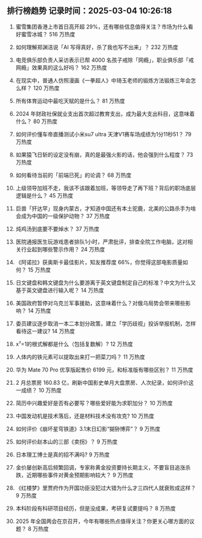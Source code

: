 
## 排行榜趋势 记录时间：2025-03-04 10:26:18
  
  1. 蜜雪集团香港上市首日高开超 29%，还有哪些信息值得关注？市场为什么看好蜜雪冰城？ 516 万热度
    
  2. 如何理解郑渊洁说「AI 写得真好，杀了我也写不出来」？ 232 万热度
    
  3. 电竞俱乐部负责人采访表示已帮 4000 名孩子戒除「网瘾」，职业俱乐部「戒网瘾」效果真的这么好吗？ 162 万热度
    
  4. 在现实中，普通人仿照漫画《一拳超人》中琦玉老师的锻炼方法锻炼三年会怎么样？ 120 万热度
    
  5. 所有体育运动中最吃天赋的是什么？ 81 万热度
    
  6. 2024 年财政社保就业支出首次超过教育支出，成为最大支出科目，这意味着什么？ 80 万热度
    
  7. 如何评价懂车帝直播测试小米su7 ultra 天津V1赛车场成绩为1分11秒51？ 79 万热度
    
  8. 如果猿飞日斩的设定没有崩，真的是最强火影的话，他会强到什么程度？ 73 万热度
    
  9. 如何看待当前的「前端已死」的论调？ 68 万热度
    
  10. 上级领导加班不走，我该不该跟着加班，等领导走了再下班？背后的职场底层逻辑是什么？ 45 万热度
    
  11. 巨兽「犴达罕」现身内蒙古，才知道中国还有本土驼鹿，北美的公路杀手为啥会成为中国的一级保护动物？ 37 万热度
    
  12. 炖鸡汤到底要不要焯水？ 37 万热度
    
  13. 医院通报医生玩游戏患者排队1小时，严肃批评，排查全院工作电脑，这对相关行业起到哪些警示作用？ 24 万热度
    
  14. 《阿诺拉》获奥斯卡最佳影片，知友推荐度 66%，你觉得这部电影质量如何？ 15 万热度
    
  15. 日文键盘和韩文键盘为什么要游离于英文键盘制定自己的标准？中文为什么又基于英文键盘进行输入呢？ 14 万热度
    
  16. 美国政府暂停对乌克兰军事援助，这意味着什么？对俄乌局势会带来哪些影响？ 14 万热度
    
  17. 委员建议逐步取消一本二本划分政策，建立「学历歧视」投诉举报机制，怎样看待这一建议? 14 万热度
    
  18. x⁷=1的根式解都是什么（包括复数解）? 12 万热度
    
  19. 人体内的铁元素可以提取出来打一把菜刀吗？ 11 万热度
    
  20. 华为 Mate 70 Pro 优享版起售价 6199 元，和标准版有哪些区别？ 11 万热度
    
  21. 2 月总票房 160.83 亿，刷新中国影史单月大盘票房、人次纪录，如何评价这一成绩？ 10 万热度
    
  22. 简历中兴趣爱好是否有必要写？哪些爱好能为求职加分？ 10 万热度
    
  23. 中国发动机是技术落后，还是材料技术没有攻克? 10 万热度
    
  24. 如何评价《崩坏星穹铁道》3.1末日幻影“猢狲博弈”？ 9 万热度
    
  25. 如何评价赵本山的三部《卖拐》？ 9 万热度
    
  26. 日本理工博士是真的招不满吗? 9 万热度
    
  27. 金价屡创新高后频繁回调，专家称黄金投资要持长期主义，不要盲目追涨杀跌，近期哪些事件对黄金预期影响较大？ 9 万热度
    
  28. 《红楼梦》里贾府作为开国功臣没犯过大错为什么才三四代人就衰败成这样？ 9 万热度
    
  29. 本科阶段有科研项目经历，但是没成果，考研复试要提吗？ 8 万热度
    
  30. 2025 年全国两会在京召开，今年有哪些热点值得关注？你更关心哪方面的议题？ 8 万热度
    